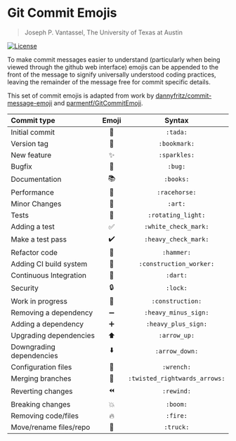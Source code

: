 # Git Commit Emojis

> Joseph P. Vantassel, The University of Texas at Austin

[![License](https://img.shields.io/badge/license-CC--By--SA--4.0-brightgreen.svg)](https://github.com/cb-geo/git-course/blob/master/LICENSE.md)

To make commit messages easier to understand (particularly when being viewed
through the github web interface) emojis can be appended to the front of the
message to signify universally understood coding practices, leaving the
remainder of the message free for commit specific details.

This set of commit emojis is adapted from work by
[dannyfritz/commit-message-emoji](https://github.com/dannyfritz/commit-message-emoji)
and [parmentf/GitCommitEmoji](https://gist.github.com/parmentf/035de27d6ed1dce0b36a).

| Commit type                | Emoji                        | Syntax                        |
|:---------------------------|:----------------------------:|:-----------------------------:|
| Initial commit             | :tada:                       | `:tada:`                      |
| Version tag                | :bookmark:                   | `:bookmark:`                  |
| New feature                | :sparkles:                   | `:sparkles:`                  |
| Bugfix                     | :bug:                        | `:bug:`                       |
| Documentation              | :books:                      | `:books:`                     |
| Performance                | :racehorse:                  | `:racehorse:`                 |
| Minor Changes              | :art:                        | `:art:`                       |
| Tests                      | :rotating_light:             | `:rotating_light:`            |
| Adding a test              | :white_check_mark:           | `:white_check_mark:`          |
| Make a test pass           | :heavy_check_mark:           | `:heavy_check_mark:`          |
| Refactor code              | :hammer:                     | `:hammer:`                    |
| Adding CI build system     | :construction_worker:        | `:construction_worker:`       |
| Continuous Integration     | :dart:                       | `:dart:`                      |
| Security                   | :lock:                       | `:lock:`                      |
| Work in progress           | :construction:               | `:construction:`              |
| Removing a dependency      | :heavy_minus_sign:           | `:heavy_minus_sign:`          |
| Adding a dependency        | :heavy_plus_sign:            | `:heavy_plus_sign:`           |
| Upgrading dependencies     | :arrow_up:                   | `:arrow_up:`                  |
| Downgrading dependencies   | :arrow_down:                 | `:arrow_down:`                |
| Configuration files        | :wrench:                     | `:wrench:`                    |
| Merging branches           | :twisted_rightwards_arrows:  | `:twisted_rightwards_arrows:` |
| Reverting changes          | :rewind:                     | `:rewind:`                    |
| Breaking changes           | :boom:                       | `:boom:`                      |
| Removing code/files        | :fire:                       | `:fire:`                      |
| Move/rename files/repo     | :truck:                      | `:truck:`                     |
